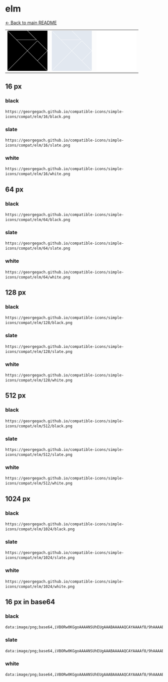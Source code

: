 # elm

[← Back to main README](../../README.md)

<table><tr>
  <td><img src="./128/black.png" width="128" alt="elm black icon" /></td>
  <td><img src="./128/slate.png" width="128" alt="elm slate icon" /></td>
  <td><img src="./128/white.png" width="128" alt="elm white icon" /></td>
</tr></table>

## 16 px

### black
```
https://georgegach.github.io/compatible-icons/simple-icons/compat/elm/16/black.png
```

### slate
```
https://georgegach.github.io/compatible-icons/simple-icons/compat/elm/16/slate.png
```

### white
```
https://georgegach.github.io/compatible-icons/simple-icons/compat/elm/16/white.png
```

## 64 px

### black
```
https://georgegach.github.io/compatible-icons/simple-icons/compat/elm/64/black.png
```

### slate
```
https://georgegach.github.io/compatible-icons/simple-icons/compat/elm/64/slate.png
```

### white
```
https://georgegach.github.io/compatible-icons/simple-icons/compat/elm/64/white.png
```

## 128 px

### black
```
https://georgegach.github.io/compatible-icons/simple-icons/compat/elm/128/black.png
```

### slate
```
https://georgegach.github.io/compatible-icons/simple-icons/compat/elm/128/slate.png
```

### white
```
https://georgegach.github.io/compatible-icons/simple-icons/compat/elm/128/white.png
```

## 512 px

### black
```
https://georgegach.github.io/compatible-icons/simple-icons/compat/elm/512/black.png
```

### slate
```
https://georgegach.github.io/compatible-icons/simple-icons/compat/elm/512/slate.png
```

### white
```
https://georgegach.github.io/compatible-icons/simple-icons/compat/elm/512/white.png
```

## 1024 px

### black
```
https://georgegach.github.io/compatible-icons/simple-icons/compat/elm/1024/black.png
```

### slate
```
https://georgegach.github.io/compatible-icons/simple-icons/compat/elm/1024/slate.png
```

### white
```
https://georgegach.github.io/compatible-icons/simple-icons/compat/elm/1024/white.png
```

## 16 px in base64

### black
```
data:image/png;base64,iVBORw0KGgoAAAANSUhEUgAAABAAAAAQCAYAAAAf8/9hAAAABmJLR0QA/wD/AP+gvaeTAAAA30lEQVQ4jY3SwU7DQAwE0JdQUagQIoH//zgkOKEURAvJAcIhu5W1TVJG2ovHY4/thVd8Y5x5HZ5X+LFK5B5btM7R4YAdnkqyxk0SDym5RIt7fOGtJKtkJXaacwE/+MBdzNkUneATTXIW0eMax5gfHWR0aZy4k3f8hpw9HvC4cY42FOlMe8rd43gH7OYclE6qGXHmj3MOIpaKZ1zVK917yyfOfLu0xCxuQywvVuCbssCcOHJDys/8WP9TLMW2pqWekB1k8a3pE60hjtPkG59muiCOTgYMFV5SsPy6l9Cj+wMuB1GK5lQYgAAAAABJRU5ErkJggg==
```

### slate
```
data:image/png;base64,iVBORw0KGgoAAAANSUhEUgAAABAAAAAQCAYAAAAf8/9hAAAABmJLR0QA/wD/AP+gvaeTAAABKUlEQVQ4jXWTTU+EQBBEX7UbFt1EwyT+///mwRizghvXDXOhPLAgn1yG0F2P6poZvX1c3rErRMnyEQ2dr0av2qoDAa6QGky9qpoKdJL4xD7vAChxd0TKsAERCfGMdNuCHPomJdzVSFdwseHkYOlF5mK7lpTmgBFiUPxsZtLRIhWyf20zQGJuV8n9OM1inG/hG1AYTopoBF9zByNjGCcydk0QoBYogCQJOmNxBT+tAPNMImPrnkv6r5NsIzhvA+5dgO9r/7pqiYdYfwXbNVKL3W8x5Ok56XciWttp5WAoYpeIBGKaiTFStOBS4jh3YBbiWSZHpDyIh0xi+ufR9lS8hICmccTMtvy4KZ5AvDj2YdOOtk21Kx4ZgxNlm3yQVNtOe9d1zwm4lVT/AUwos8I3kXlRAAAAAElFTkSuQmCC
```

### white
```
data:image/png;base64,iVBORw0KGgoAAAANSUhEUgAAABAAAAAQCAYAAAAf8/9hAAAABmJLR0QA/wD/AP+gvaeTAAAA3ElEQVQ4jY2TwQ6CQAxEH2hEiTGy6v9/nZ4MahSFg9YDW9KshTjHdmY67WYzETkBFbDkFxfgARxG+mQi8orEAggOp44mJbBPm3l0LoAuklMEYAM8gbOXQJJJXgqAN3AD1pYzTyYB3PFv0gILoLF8m0BRx3XsTa7Ax3AuwBbYzflFMCY1/Z10ul3vAZRegjRJ5oi133gJLMbMFbN8YnrL+BNrP3gJrDiYmjUZzNMbeGLb6+Ja2pf8TzGxVtAfdYAaqHg1Ik5NhnX0jXVyNSH2TLpMRI6x6H7XCbRA/QWpa1jB1ZGw9gAAAABJRU5ErkJggg==
```

